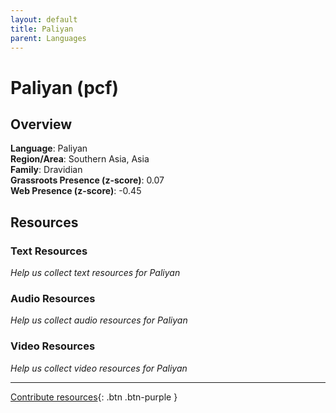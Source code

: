 ```yaml
---
layout: default
title: Paliyan
parent: Languages
---
```


# Paliyan (pcf)

## Overview

**Language**: Paliyan  
**Region/Area**: Southern Asia, Asia  
**Family**: Dravidian  
**Grassroots Presence (z-score)**: 0.07  
**Web Presence (z-score)**: -0.45  

## Resources

### Text Resources
*Help us collect text resources for Paliyan*

### Audio Resources
*Help us collect audio resources for Paliyan*

### Video Resources
*Help us collect video resources for Paliyan*

---

[Contribute resources](https://forms.office.com/e/1SfLJx3u1r){: .btn .btn-purple }
